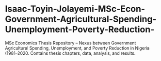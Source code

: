 # Isaac-Toyin-Jolayemi-MSc-Econ-Government-Agricultural-Spending-Unemployment-Poverty-Reduction-
MSc Economics Thesis Repository – Nexus between Government Agricultural Spending, Unemployment, and Poverty Reduction in Nigeria (1981–2020. Contains thesis chapters, data, analysis, and results.
